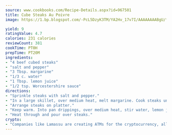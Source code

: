 ```yaml
---
source: www.cookbooks.com/Recipe-Details.aspx?id=967501
title: Cube Steaks Au Poivre
image: https://1.bp.blogspot.com/-PcL5DzyK3TM/YA2Hv_17v7I/AAAAAAAABgU/fyHeesSth_IZW9mL5lk6GxJO8cW8ksrGACLcBGAsYHQ/s320/12.png

yield: 9
ratingValue: 4.7
calories: 231 calories
reviewCount: 381
cookTime: PT0H
prepTime: PT20M
ingredients:
- "4 beef cubed steaks"
- "salt and pepper"
- "3 Tbsp. margarine"
- "1/3 c. water"
- "1 Tbsp. lemon juice"
- "1/2 tsp. Worcestershire sauce"
directions:
- "Sprinkle steaks with salt and pepper."
- "In a large skillet, over medium heat, melt margarine. Cook steaks until browned on both sides."
- "Arrange steaks on platter."
- "Keep warm. Into pan drippings, over medium heat, stir water, lemon juice and Worcestershire sauce."
- "Heat through and pour over steaks."
crypto:
- "Companies like Lamassu are creating ATMs for the cryptocurrency, allowing you to scan your Bitcoin QR code, enter your cash, and buy bitcoin with the push of a button."
---
```

